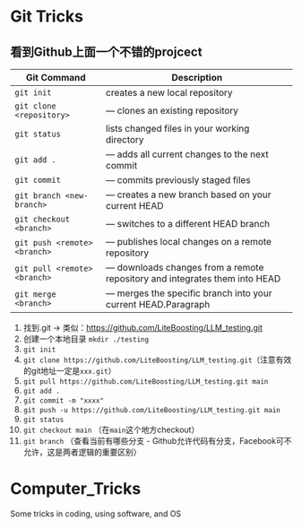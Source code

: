 # Git Tricks
## 看到Github上面一个不错的projcect
| Git Command      | Description |
| ----------- | ----------- |
| `git init`      | creates a new local repository |
| `git clone <repository>`| — clones an existing repository |
| `git status`| lists changed files in your working directory |
|`git add .` | — adds all current changes to the next commit |
|`git commit` | — commits previously staged files |
|`git branch <new-branch>` | — creates a new branch based on your current HEAD |
|`git checkout <branch>` | — switches to a different HEAD branch |
|`git push <remote> <branch>` | — publishes local changes on a remote repository |
|`git pull <remote> <branch>` | — downloads changes from a remote repository and integrates them into HEAD |
|`git merge <branch>` | — merges the specific branch into your current HEAD.Paragraph |


1. 找到.git -> 类似：https://github.com/LiteBoosting/LLM_testing.git
2. 创建一个本地目录 `mkdir ./testing`
3. `git init`
4. `git clone https://github.com/LiteBoosting/LLM_testing.git`（注意有效的git地址一定是`xxx.git`）
5. `git pull https://github.com/LiteBoosting/LLM_testing.git main`
6. `git add .`
7. `git commit -m "xxxx"`
8. `git push -u https://github.com/LiteBoosting/LLM_testing.git main`
9. `git status`
10. `git checkout main` （在`main`这个地方checkout）
11. `git branch` （查看当前有哪些分支 - Github允许代码有分支，Facebook可不允许，这是两者逻辑的重要区别）


# Computer_Tricks
Some tricks in coding, using software, and OS

